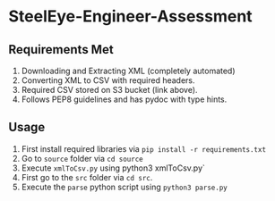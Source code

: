 # SteelEye-Engineer-Assessment

## Requirements Met

1) Downloading and Extracting XML (completely automated)
2) Converting XML to CSV with required headers.
3) Required CSV stored on S3 bucket (link above).
4) Follows PEP8 guidelines and has pydoc with type hints.

## Usage

1) First install required libraries via `pip install -r requirements.txt`
2) Go to `source` folder via `cd source`
3) Execute `xmlToCsv.py` using python3 xmlToCsv.py`
4) First go to the `src` folder via `cd src`.
5) Execute the `parse` python script using `python3 parse.py`